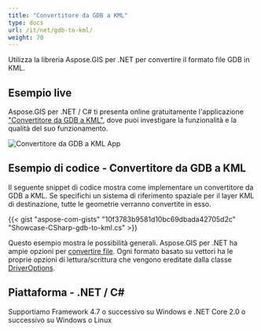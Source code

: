 ```yaml
---
title: "Convertitore da GDB a KML"
type: docs
url: /it/net/gdb-to-kml/
weight: 70
---
```


Utilizza la libreria Aspose.GIS per .NET per convertire il formato file GDB in KML.

## **Esempio live**

Aspose.GIS per .NET / C# ti presenta online gratuitamente l'applicazione ["Convertitore da GDB a KML"](https://products.aspose.app/gis/conversion/gdb-to-kml), dove puoi investigare la funzionalità e la qualità del suo funzionamento.

![Convertitore da GDB a KML App](conversion.png)

## **Esempio di codice - Convertitore da GDB a KML**

Il seguente snippet di codice mostra come implementare un convertitore da GDB a KML. Se specifichi un sistema di riferimento spaziale per il layer KML di destinazione, tutte le geometrie verranno convertite in esso. 

{{< gist "aspose-com-gists" "10f3783b9581d10bc69dbada42705d2c" "Showcase-CSharp-gdb-to-kml.cs" >}}

Questo esempio mostra le possibilità generali. Aspose.GIS per .NET ha ampie opzioni per [convertire file](https://docs.aspose.com/gis/net/vector-layers/). Ogni formato basato su vettori ha le proprie opzioni di lettura/scrittura che vengono ereditate dalla classe [DriverOptions](https://reference.aspose.com/gis/net/aspose.gis/driveroptions).

## **Piattaforma - .NET / C#**

Supportiamo Framework 4.7 o successivo su Windows e .NET Core 2.0 o successivo su Windows o Linux
